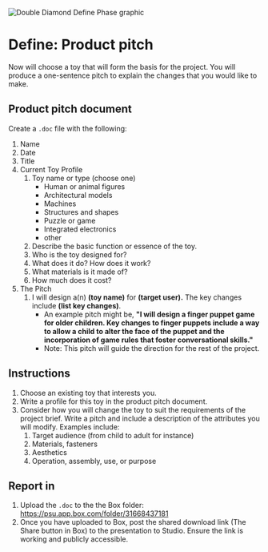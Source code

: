 ![Double Diamond Define Phase graphic](/assets/dd-process-define-1200px@2x.png)

# Define: Product pitch

Now will choose a toy that will form the basis for the project. You will produce a one-sentence pitch to explain the changes that you would like to make.

## Product pitch document

Create a `.doc` file with the following:

1. Name
2. Date
3. Title
4. Current Toy Profile
   1. Toy name or type (choose one)
      * Human or animal figures
      * Architectural models
      * Machines
      * Structures and shapes
      * Puzzle or game
      * Integrated electronics
      * other
   2. Describe the basic function or essence of the toy.
   3. Who is the toy designed for?
   4. What does it do? How does it work?
   5. What materials is it made of?
   6. How much does it cost?
5. The Pitch
   1. I will design a(n) **\(toy name\)** for **\(target user\).** The key changes include **(list key changes)**.
      * An example pitch might be, **"I will design a finger puppet game for older children. Key changes to finger puppets include a way to allow a child to alter the face of the puppet and the incorporation of game rules that foster conversational skills."**
      * Note: This pitch will guide the direction for the rest of the project.

## Instructions

1. Choose an existing toy that interests you.
2. Write a profile for this toy in the product pitch document.
2. Consider how you will change the toy to suit the requirements of the project brief. Write a pitch and include a description of the attributes you will modify. Examples include:
   1. Target audience (from child to adult for instance)
   2. Materials, fasteners
   3. Aesthetics
   4. Operation, assembly, use, or purpose

## Report in

1. Upload the `.doc` to the the Box folder: https://psu.app.box.com/folder/31668437181
2. Once you have uploaded to Box, post the shared download link (The Share button in Box) to the presentation to Studio. Ensure the link is working and publicly accessible.
